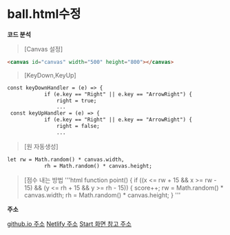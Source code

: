 ball.html수정
===============

**코드 분석**

> [Canvas 설정]
```html
<canvas id="canvas" width="500" height="800"></canvas>
```
> [KeyDown,KeyUp]
```html
const keyDownHandler = (e) => {
            if (e.key == "Right" || e.key == "ArrowRight") {
                right = true;
                ...
 const keyUpHandler = (e) => {
            if (e.key == "Right" || e.key == "ArrowRight") {
                right = false;
                ...
```
> [원 자동생성]
```html
let rw = Math.random() * canvas.width,
            rh = Math.random() * canvas.height;
```
> [점수 내는 방법
'''html
function point() {
            if ((x <= rw + 15 && x >= rw - 15) && (y <= rh + 15 && y >= rh - 15)) {
                score++;
                rw = Math.random() * canvas.width;
                rh = Math.random() * canvas.height;
            }
'''

**주소**

[github.io 주소](https://github.com/JihyeonAn/game/tree/main/1115)
[Netlify 주소](https://app.netlify.com/sites/rad-otter-c95b29/overview)
[Start 화면 참고 주소](https://dw3232.tistory.com/31)
